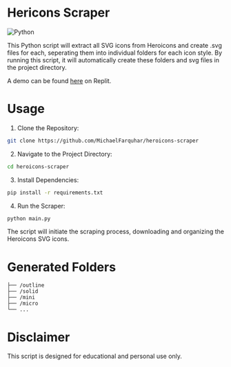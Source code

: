 # Hericons Scraper

![Python](https://img.shields.io/badge/python-3670A0?style=for-the-badge&logo=python&logoColor=ffdd54)

This Python script will extract all SVG icons from Heroicons and create .svg files for each, seperating them into individual folders for each icon style. By running this script, it will automatically create these folders and svg files in the project directory.

A demo can be found [here](https://replit.com/@MichaelFarquhar/heroicons-scraper?v=1#main.py) on Replit.

# Usage

1. Clone the Repository:

```bash
git clone https://github.com/MichaelFarquhar/heroicons-scraper
```

2. Navigate to the Project Directory:

```bash
cd heroicons-scraper
```

3. Install Dependencies:

```bash
pip install -r requirements.txt
```

4. Run the Scraper:

```bash
python main.py
```

The script will initiate the scraping process, downloading and organizing the Heroicons SVG icons.

# Generated Folders

    ├── /outline                
    ├── /solid                    
    ├── /mini 
    ├── /micro                    
    └── ...

# Disclaimer

This script is designed for educational and personal use only.

